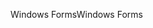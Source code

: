 <span data-ttu-id="8af34-101">Windows Forms</span><span class="sxs-lookup"><span data-stu-id="8af34-101">Windows Forms</span></span>